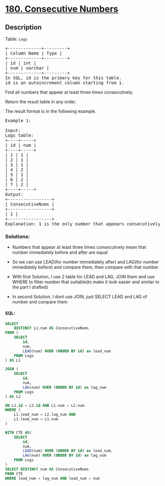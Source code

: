 # [180. Consecutive Numbers](https://leetcode.com/problems/consecutive-numbers/)

## Description

<p>Table: <code>Logs</code></p>

<pre>
+-------------+---------+
| Column Name | Type |
+-------------+---------+
| id | int |
| num | varchar |
+-------------+---------+
In SQL, id is the primary key for this table.
id is an autoincrement column starting from 1.
</pre>

Find all numbers that appear at least three times consecutively.

Return the result table in any order.

The result format is in the following example.

<pre>
Example 1:

Input:
Logs table:
+----+-----+
| id | num |
+----+-----+
| 1 | 1 |
| 2 | 1 |
| 3 | 1 |
| 4 | 2 |
| 5 | 1 |
| 6 | 2 |
| 7 | 2 |
+----+-----+
Output:
+-----------------+
| ConsecutiveNums |
+-----------------+
| 1 |
+-----------------+
Explanation: 1 is the only number that appears consecutively for at least three times.
</pre>

### Solutions:

- Numbers that appear at least three times consecutively mean that number immediately before and after are equal
- So we can use LEAD(for number immediately after) and LAG(for number immediately before) and compare them, then compare with that number
- With first Solution, I use 2 table for LEAD and LAG, JOIN them and use WHERE to filter number that suitable(to make it look easier and similar to the part I drafted)

- In second Solution, I dont use JOIN, just SELECT LEAD and LAG of number and compare them

#### SQL:

```sql
SELECT
    DISTINCT L1.num AS ConsecutiveNums
FROM (
    SELECT
        id,
        num,
        LEAD(num) OVER (ORDER BY id) as lead_num
    FROM Logs
) AS L1

JOIN (
    SELECT
        id,
        num,
        LAG(num) OVER (ORDER BY id) as lag_num
    FROM Logs
) AS L2

ON L1.id = L2.id AND L1.num = L2.num
WHERE (
    L1.lead_num = L2.lag_num AND
    L1.lead_num = L1.num
)

```

```sql
WITH CTE AS(
    SELECT
        id,
        num,
        LEAD(num) OVER (ORDER BY id) as lead_num,
        LAG(num) OVER (ORDER BY id) as lag_num
    FROM Logs
)
SELECT DISTINCT num AS ConsecutiveNums
FROM CTE
WHERE lead_num = lag_num AND lead_num = num
```
